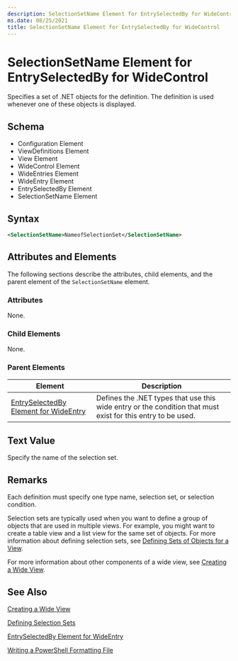 ```yaml
---
description: SelectionSetName Element for EntrySelectedBy for WideControl
ms.date: 08/25/2021
title: SelectionSetName Element for EntrySelectedBy for WideControl
---
```

# SelectionSetName Element for EntrySelectedBy for WideControl

Specifies a set of .NET objects for the definition. The definition is used whenever one of these
objects is displayed.

## Schema

- Configuration Element
- ViewDefinitions Element
- View Element
- WideControl Element
- WideEntries Element
- WideEntry Element
- EntrySelectedBy Element
- SelectionSetName Element

## Syntax

```xml
<SelectionSetName>NameofSelectionSet</SelectionSetName>

```

## Attributes and Elements

The following sections describe the attributes, child elements, and the parent element of the
`SelectionSetName` element.

### Attributes

None.

### Child Elements

None.

### Parent Elements

|Element|Description|
|-------------|-----------------|
|[EntrySelectedBy Element for WideEntry](./entryselectedby-element-for-wideentry-format.md)|Defines the .NET types that use this wide entry or the condition that must exist for this entry to be used.|

## Text Value

Specify the name of the selection set.

## Remarks

Each definition must specify one type name, selection set, or selection condition.

Selection sets are typically used when you want to define a group of objects that are used in
multiple views. For example, you might want to create a table view and a list view for the same set
of objects. For more information about defining selection sets, see [Defining Sets of Objects for a View](./defining-selection-sets.md).

For more information about other components of a wide view, see [Creating a Wide View](./creating-a-wide-view.md).

## See Also

[Creating a Wide View](./creating-a-wide-view.md)

[Defining Selection Sets](./defining-selection-sets.md)

[EntrySelectedBy Element for WideEntry](./entryselectedby-element-for-wideentry-format.md)

[Writing a PowerShell Formatting File](./writing-a-powershell-formatting-file.md)
